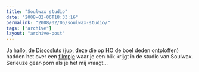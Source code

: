 ```yaml
---
title: "Soulwax studio"
date: "2008-02-06T18:33:16"
permalink: "2008/02/06/soulwax-studio/"
tags: ["archive"]
layout: "archive-post"
---
```

Ja hallo, de [Discosluts](http://discosluts.blogspot.com/ "http://discosluts.blogspot.com") (jup, deze die op [HO](http://oudesite.scoutsengidsenvlaanderen.be/herfstontmoeting/ "http://oudesite.scoutsengidsenvlaanderen.be/herfstontmoeting/") de boel deden ontploffen) hadden het over een [filmpje](http://discosluts.blogspot.com/2008/02/soulwax.html "http://discosluts.blogspot.com/2008/02/soulwax.html") waar je een blik krijgt in de studio van Soulwax. Serieuze gear-porn als je het mij vraagt…
